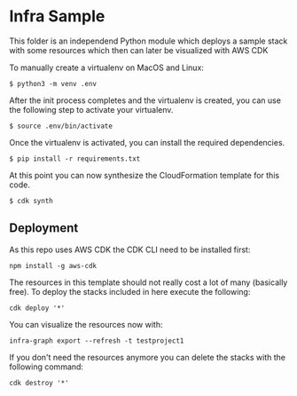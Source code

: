 
# Infra Sample

This folder is an independend Python module which deploys a sample stack with some resources which then can later be visualized with AWS CDK

To manually create a virtualenv on MacOS and Linux:

```
$ python3 -m venv .env
```

After the init process completes and the virtualenv is created, you can use the following
step to activate your virtualenv.

```
$ source .env/bin/activate
```

Once the virtualenv is activated, you can install the required dependencies.

```
$ pip install -r requirements.txt
```

At this point you can now synthesize the CloudFormation template for this code.

```
$ cdk synth
```

## Deployment

As this repo uses AWS CDK the CDK CLI need to be installed first:
```
npm install -g aws-cdk
```

The resources in this template should not really cost a lot of many (basically free). To deploy the stacks included in here execute the following:
```
cdk deploy '*'
```

You can visualize the resources now with:
```
infra-graph export --refresh -t testproject1
```

If you don't need the resources anymore you can delete the stacks with the following command:
```
cdk destroy '*'
```
